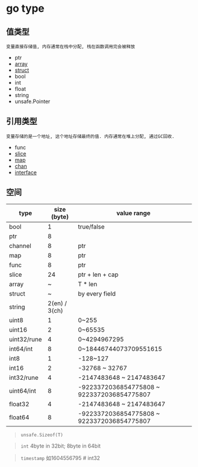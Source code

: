 # go type

## 值类型

    变量直接存储值, 内存通常在栈中分配, 栈在函数调用完会被释放

- ptr  
- [array](go-array.md)  
- [struct](go-struct.md)  
- bool  
- int
- float  
- string  
- unsafe.Pointer

## 引用类型

    变量存储的是一个地址, 这个地址存储最终的值. 内存通常在堆上分配, 通过GC回收.

- func
- [slice](go-slice.md)  
- [map](go-map.md)  
- [chan](go-chan.md)  
- [interface](go-interface.md)

## 空间

| type        | size (byte)   | value range                                |
| ----------- | ------------- | ------------------------------------------ |
| bool        | 1             | true/false                                 |
| ptr         | 8             |
| channel     | 8             | ptr                                        |
| map         | 8             | ptr                                        |
| func        | 8             | ptr                                        |
| slice       | 24            | ptr + len + cap                            |
| array       | ~             | T * len                                    |
| struct      | ~             | by every field                             |
| string      | 2(en) / 3(ch) |                                            |
| uint8       | 1             | 0~255                                      |
| uint16      | 2             | 0~65535                                    |
| uint32/rune | 4             | 0~4294967295                               |
| int64/int   | 8             | 0~18446744073709551615                     |
| int8        | 1             | -128~127                                   |
| int16       | 2             | -32768 ~ 32767                             |
| int32/rune  | 4             | -2147483648 ~ 2147483647                   |
| uint64/int  | 8             | -9223372036854775808 ~ 9223372036854775807 |
| float32     | 4             | -2147483648 ~ 2147483647                   |
| float64     | 8             | -9223372036854775808 ~ 9223372036854775807 |

> `unsafe.Sizeof(T)`

> `int` 4byte in 32bit; 8byte in 64bit

> `timestamp` 如1604556795 # int32
